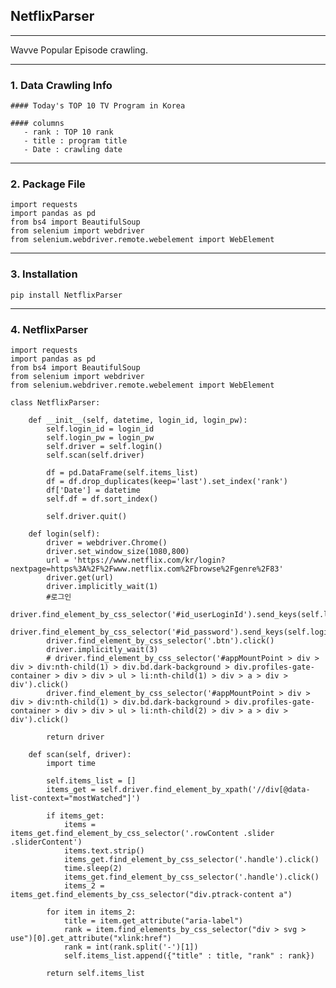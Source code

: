 ## NetflixParser

-----

Wavve Popular Episode crawling.

----
### 1. Data Crawling Info

    #### Today's TOP 10 TV Program in Korea

    #### columns 
       - rank : TOP 10 rank
       - title : program title
       - Date : crawling date
----

### 2. Package File

    import requests
    import pandas as pd
    from bs4 import BeautifulSoup
    from selenium import webdriver
    from selenium.webdriver.remote.webelement import WebElement
   
----

### 3. Installation

    pip install NetflixParser
        
-------
### 4. NetflixParser

    import requests
    import pandas as pd
    from bs4 import BeautifulSoup
    from selenium import webdriver
    from selenium.webdriver.remote.webelement import WebElement

    class NetflixParser:
    
        def __init__(self, datetime, login_id, login_pw):
            self.login_id = login_id 
            self.login_pw = login_pw
            self.driver = self.login()
            self.scan(self.driver)
            
            df = pd.DataFrame(self.items_list)
            df = df.drop_duplicates(keep='last').set_index('rank')
            df['Date'] = datetime
            self.df = df.sort_index()

            self.driver.quit()

        def login(self):
            driver = webdriver.Chrome()
            driver.set_window_size(1080,800)
            url = 'https://www.netflix.com/kr/login?nextpage=https%3A%2F%2Fwww.netflix.com%2Fbrowse%2Fgenre%2F83'
            driver.get(url)
            driver.implicitly_wait(1)
            #로그인
            driver.find_element_by_css_selector('#id_userLoginId').send_keys(self.login_id)
            driver.find_element_by_css_selector('#id_password').send_keys(self.login_pw)
            driver.find_element_by_css_selector('.btn').click()
            driver.implicitly_wait(3)
            # driver.find_element_by_css_selector('#appMountPoint > div > div > div:nth-child(1) > div.bd.dark-background > div.profiles-gate-container > div > div > ul > li:nth-child(1) > div > a > div > div').click()
            driver.find_element_by_css_selector('#appMountPoint > div > div > div:nth-child(1) > div.bd.dark-background > div.profiles-gate-container > div > div > ul > li:nth-child(2) > div > a > div > div').click()

            return driver
        
        def scan(self, driver):
            import time

            self.items_list = []
            items_get = self.driver.find_element_by_xpath('//div[@data-list-context="mostWatched"]')

            if items_get:
                items = items_get.find_element_by_css_selector('.rowContent .slider .sliderContent')
                items.text.strip()
                items_get.find_element_by_css_selector('.handle').click()
                time.sleep(2)
                items_get.find_element_by_css_selector('.handle').click()
                items_2 = items_get.find_elements_by_css_selector("div.ptrack-content a")

            for item in items_2:
                title = item.get_attribute("aria-label")
                rank = item.find_elements_by_css_selector("div > svg > use")[0].get_attribute("xlink:href")
                rank = int(rank.split('-')[1])
                self.items_list.append({"title" : title, "rank" : rank})

            return self.items_list
